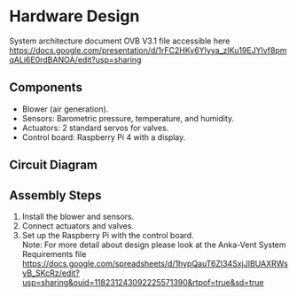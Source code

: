 # Hardware Design
System architecture document OVB V3.1 file accessible here 
https://docs.google.com/presentation/d/1rFC2HKy6YIyya_zlKu19EJYlvf8pmqALi6E0rdBANOA/edit?usp=sharing 
## Components  
- Blower (air generation).  
- Sensors: Barometric pressure, temperature, and humidity.  
- Actuators: 2 standard servos for valves.  
- Control board: Raspberry Pi 4 with a display.  

## Circuit Diagram  

## Assembly Steps  
1. Install the blower and sensors.  
2. Connect actuators and valves.  
3. Set up the Raspberry Pi with the control board.  
Note: For more detail about design please look at the Anka-Vent System Requirements file https://docs.google.com/spreadsheets/d/1hypQauT6Zl34SxjJIBUAXRWsyB_SKcRz/edit?usp=sharing&ouid=118231243092225571390&rtpof=true&sd=true
